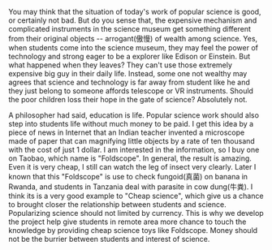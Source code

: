 You may think that the situation of today's work of popular science is good, or certainly not bad. But do you sense that, the expensive mechanism and complicated instruments in the science museum get something different from their original objects -- arrogant(傲慢) of wealth among science. Yes, when students come into the science museum, they may feel the power of technology and strong eager to be a explorer like Edison or Einstein. But what happened when they leaves? They can't use those extremely expensive big guy in their daily life. Instead, some one not wealthy may agrees that science and technology is far away from student like he and they just belong to someone affords telescope or VR instruments. Should the poor children loss their hope in the gate of science? Absolutely not.

A philosopher had said, education is life. Popular science work should also step into students life without much money to be paid. I get this idea by a piece of news in Internet that an Indian teacher invented a microscope made of paper that can magnifying little objects by a rate of ten thousand with the cost of just 1 dollar. I am interested in the information, so I buy one on Taobao, which name is "Foldscope". In general, the result is amazing. Even it is very cheap, I still can watch the leg of insect very clearly. Later I known that this "Foldscope" is use to check fungoid(真菌) on banana in Rwanda, and students in Tanzania deal with parasite in cow dung(牛粪). I think its is a very good example to "Cheap science", which give us a chance to brought closer the relationship between students and science. Popularizing science should not limited by currency. This is why we develop the project help give students in remote area more chance to touch the knowledge by providing cheap science toys like Foldscope. Money should not be the burrier between students and interest of science.